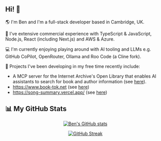 ## Hi! 👋

:earth_americas: I'm Ben and I'm a full-stack developer based in Cambridge, UK.

:briefcase: I've extensive commercial experience with TypeScript & JavaScript, Node.js, React (including Next.js) and AWS & Azure.

:computer: I'm currently enjoying playing around with AI tooling and LLMs e.g. GitHub CoPilot, OpenRouter, Ollama and Roo Code (a Cline fork).

🛝 Projects I've been developing in my free time recently include:

* A MCP server for the Internet Archive's Open Library that enables AI assistants to search for book and author information (see [here](https://github.com/8enSmith/mcp-open-library)).
* https://www.book-tok.net (see [here](https://github.com/8enSmith/book-tok))
* https://song-summary.vercel.app/ (see [here](https://github.com/8enSmith/song-summary))

## 📊 My GitHub Stats
<div align="center">

[![Ben's GitHub stats](https://github-readme-stats-delta-rouge-47.vercel.app/api?username=8enSmith&count_private=true&show_icons=true&theme=tokyonight)](https://github.com/anuraghazra/github-readme-stats)

[![GitHub Streak](https://github-readme-streak-stats-2nz4i0a0t-8ensmiths-projects.vercel.app?user=8enSmith&theme=tokyonight)](https://git.io/streak-stats)
</div>

<!--
**8enSmith/8enSmith** is a ✨ _special_ ✨ repository because its `README.md` (this file) appears on your GitHub profile.

Here are some ideas to get you started:

- 🔭 I’m currently working on ...
- 🌱 I’m currently learning ...
- 👯 I’m looking to collaborate on ...
- 🤔 I’m looking for help with ...
- 💬 Ask me about ...
- 📫 How to reach me: ...
- 😄 Pronouns: ...
- ⚡ Fun fact: ...
-->
